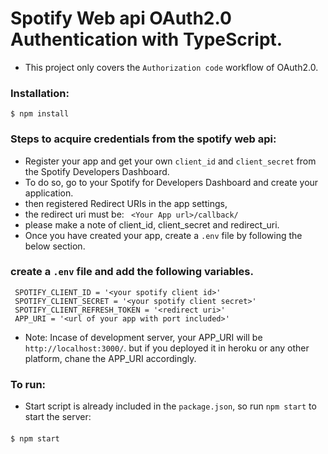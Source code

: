 # Spotify Web api OAuth2.0 Authentication with TypeScript.
- This project only covers the ```Authorization code``` workflow of OAuth2.0.

### Installation:
    $ npm install
### Steps to acquire credentials from the spotify web api:
- Register your app and get your own ```client_id``` and ```client_secret``` from the Spotify Developers Dashboard.
- To do so, go to your Spotify for Developers Dashboard and create your application.
- then registered Redirect URIs in the app settings,
- the redirect uri must be:
``` <Your App url>/callback/```
- please make a note of client_id, client_secret and redirect_uri.
- Once you have created your app, create a ```.env``` file by following the below section.
### create a ```.env``` file and add the following variables.
     SPOTIFY_CLIENT_ID = '<your spotify client id>'
     SPOTIFY_CLIENT_SECRET = '<your spotify client secret>'
     SPOTIFY_CLIENT_REFRESH_TOKEN = '<redirect uri>'
     APP_URI = '<url of your app with port included>'
- Note: Incase of development server, your APP_URI will be ```http://localhost:3000/```. but if you deployed it in heroku or any other platform, chane the APP_URI accordingly.

### To run:
- Start script is already included in the ```package.json```, so run ```npm start``` to start the server:
####
    $ npm start
